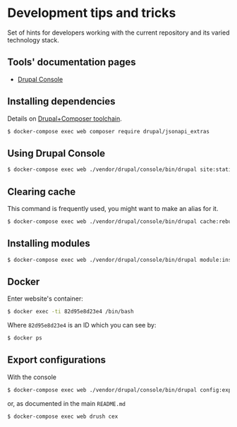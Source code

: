 # Development tips and tricks

Set of hints for developers working with the current repository and its varied technology stack.

## Tools' documentation pages

- [Drupal Console](https://hechoendrupal.gitbooks.io/drupal-console/content/en/index.html)

## Installing dependencies

Details on [Drupal+Composer toolchain](https://www.drupal.org/docs/develop/using-composer/using-composer-to-install-drupal-and-manage-dependencies#adding-modules).

```sh
$ docker-compose exec web composer require drupal/jsonapi_extras
```

## Using Drupal Console

```sh
$ docker-compose exec web ./vendor/drupal/console/bin/drupal site:statistics
```

## Clearing cache

This command is frequently used, you might want to make an alias for it.

```sh
$ docker-compose exec web ./vendor/drupal/console/bin/drupal cache:rebuild
```

## Installing modules

```sh
$ docker-compose exec web ./vendor/drupal/console/bin/drupal module:install jsonapi jsonapi_extras jsonapi_defaults
```

## Docker

Enter website's container:

```sh
$ docker exec -ti 82d95e8d23e4 /bin/bash
```

Where `82d95e8d23e4` is an ID which you can see by:

```sh
$ docker ps
``` 

## Export configurations

With the console

```sh
$ docker-compose exec web ./vendor/drupal/console/bin/drupal config:export
```

or, as documented in the main `README.md`

```sh
$ docker-compose exec web drush cex
```

